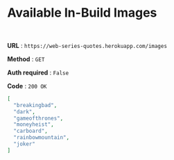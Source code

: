 # Available In-Build Images

</br>

**URL** : `https://web-series-quotes.herokuapp.com/images`
  
**Method** : `GET`

**Auth required** : `False`

**Code** : `200 OK`

```json
[
  "breakingbad",
  "dark",
  "gameofthrones",
  "moneyheist",
  "carboard",
  "rainbowmountain",
  "joker"
]
```

